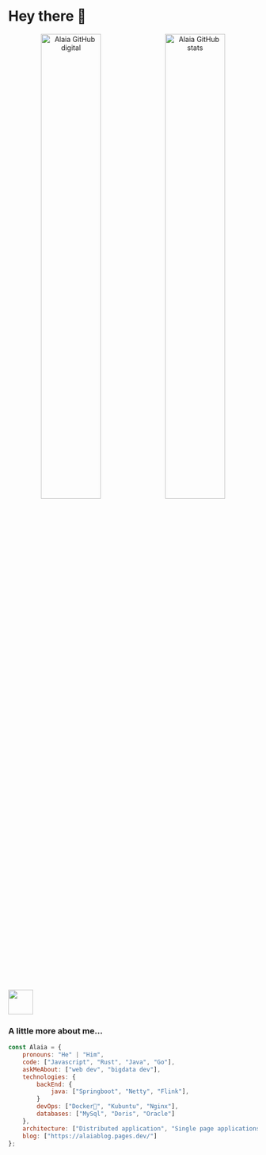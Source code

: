 # Hey there :wave:
<p align="center">
  <img src="https://stats.justsong.cn/api/github?username=HeyAlaia" alt="Alaia GitHub digital" width="49%" />
  <img src="https://stats.justsong.cn/api/leetcode/?username=focus-37&theme=light" alt="Alaia GitHub stats" width="49%" />
</p>

<img src="https://media.giphy.com/media/VgCDAzcKvsR6OM0uWg/giphy.gif" width="50"> 

### A little more about me...  

```javascript
const Alaia = {
    pronouns: "He" | "Him",
    code: ["Javascript", "Rust", "Java", "Go"],
    askMeAbout: ["web dev", "bigdata dev"],
    technologies: {
        backEnd: {
            java: ["Springboot", "Netty", "Flink"],
        }
        devOps: ["Docker🐳", "Kubuntu", "Nginx"],
        databases: ["MySql", "Doris", "Oracle"]
    },
    architecture: ["Distributed application", "Single page applications"],
    blog: ["https://alaiablog.pages.dev/"]
};
```
